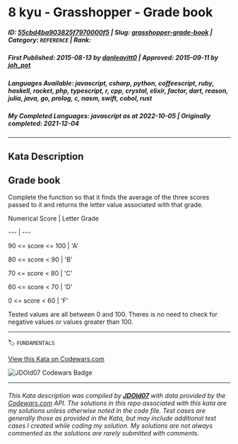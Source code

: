 # 8 kyu - Grasshopper - Grade book

##### **ID**: [55cbd4ba903825f7970000f5](https://www.codewars.com/kata/55cbd4ba903825f7970000f5) | **Slug**: [grasshopper-grade-book](https://www.codewars.com/kata/55cbd4ba903825f7970000f5) | **Category**: `REFERENCE` | **Rank**: <span style="color:white">8 kyu</span>

##### **First Published**: 2015-08-13 ***by*** [danleavitt0](https://www.codewars.com/users/danleavitt0) | **Approved**: 2015-09-11 ***by*** [joh_pot](https://www.codewars.com/users/joh_pot)

##### **Languages Available**: javascript, csharp, python, coffeescript, ruby, haskell, racket, php, typescript, r, cpp, crystal, elixir, factor, dart, reason, julia, java, go, prolog, c, nasm, swift, cobol, rust

##### **My Completed Languages**: javascript ***as at*** 2022-10-05 | **Originally completed**: 2021-12-04

---

## Kata Description


## Grade book



Complete the function so that it finds the average of the three scores passed to it and returns the letter value associated with that grade.



Numerical Score    | Letter Grade

---                | ---

90 <= score <= 100 | 'A'

80 <= score < 90   | 'B'

70 <= score < 80   | 'C'

60 <= score < 70   | 'D'

 0 <= score < 60   | 'F'



Tested values are all between 0 and 100. Theres is no need to check for negative values or values greater than 100.



---


🏷 `FUNDAMENTALS`


[View this Kata on Codewars.com](https://www.codewars.com/kata/55cbd4ba903825f7970000f5)

![](https://www.codewars.com/users/jdold07/badges/large "JDOld07 Codewars Badge")

---

###### *This Kata description was compiled by [**JDOld07**](https://tpstech.dev) with data provided by the [Codewars.com](https://www.codewars.com) API.  The solutions in this repo associated with this kata are my solutions unless otherwise noted in the code file.  Test cases are generally those as provided in the Kata, but may include additional test cases I created while coding my solution.  My solutions are not always commented as the solutions are rarely submitted with comments.*
